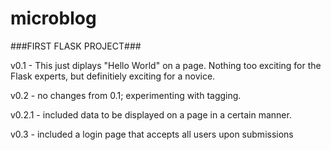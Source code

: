 # microblog
###FIRST FLASK PROJECT###


v0.1 - This just diplays "Hello World" on a page.  Nothing too exciting for the Flask experts, but definitiely exciting for a novice.

v0.2 - no changes from 0.1; experimenting with tagging.

v0.2.1 - included data to be displayed on a page in a certain manner.

v0.3 - included a login page that accepts all users upon submissions
